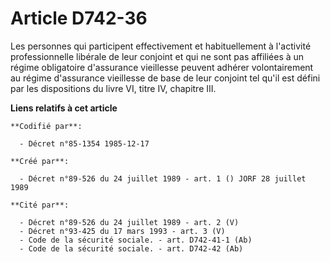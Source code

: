 # Article D742-36

Les personnes qui participent effectivement et habituellement à l'activité professionnelle libérale de leur conjoint et qui
ne sont pas affiliées à un régime obligatoire d'assurance vieillesse peuvent adhérer volontairement au régime d'assurance
vieillesse de base de leur conjoint tel qu'il est défini par les dispositions du livre VI, titre IV, chapitre III.

**Liens relatifs à cet article**

	**Codifié par**:

	  - Décret n°85-1354 1985-12-17

	**Créé par**:

	  - Décret n°89-526 du 24 juillet 1989 - art. 1 () JORF 28 juillet 1989

	**Cité par**:

	  - Décret n°89-526 du 24 juillet 1989 - art. 2 (V)
	  - Décret n°93-425 du 17 mars 1993 - art. 3 (V)
	  - Code de la sécurité sociale. - art. D742-41-1 (Ab)
	  - Code de la sécurité sociale. - art. D742-42 (Ab)

